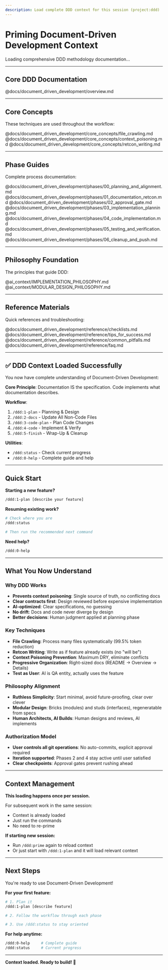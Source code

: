 ```yaml
---
description: Load complete DDD context for this session (project:ddd)
---
```


# Priming Document-Driven Development Context

Loading comprehensive DDD methodology documentation...

---

## Core DDD Documentation

@docs/document_driven_development/overview.md

---

## Core Concepts

These techniques are used throughout the workflow:

@docs/document_driven_development/core_concepts/file_crawling.md
@docs/document_driven_development/core_concepts/context_poisoning.md
@docs/document_driven_development/core_concepts/retcon_writing.md

---

## Phase Guides

Complete process documentation:

@docs/document_driven_development/phases/00_planning_and_alignment.md
@docs/document_driven_development/phases/01_documentation_retcon.md
@docs/document_driven_development/phases/02_approval_gate.md
@docs/document_driven_development/phases/03_implementation_planning.md
@docs/document_driven_development/phases/04_code_implementation.md
@docs/document_driven_development/phases/05_testing_and_verification.md
@docs/document_driven_development/phases/06_cleanup_and_push.md

---

## Philosophy Foundation

The principles that guide DDD:

@ai_context/IMPLEMENTATION_PHILOSOPHY.md
@ai_context/MODULAR_DESIGN_PHILOSOPHY.md

---

## Reference Materials

Quick references and troubleshooting:

@docs/document_driven_development/reference/checklists.md
@docs/document_driven_development/reference/tips_for_success.md
@docs/document_driven_development/reference/common_pitfalls.md
@docs/document_driven_development/reference/faq.md

---

## ✅ DDD Context Loaded Successfully

You now have complete understanding of Document-Driven Development:

**Core Principle**: Documentation IS the specification. Code implements what documentation describes.

**Workflow**:
1. `/ddd:1-plan` - Planning & Design
2. `/ddd:2-docs` - Update All Non-Code Files
3. `/ddd:3-code-plan` - Plan Code Changes
4. `/ddd:4-code` - Implement & Verify
5. `/ddd:5-finish` - Wrap-Up & Cleanup

**Utilities**:
- `/ddd:status` - Check current progress
- `/ddd:0-help` - Complete guide and help

---

## Quick Start

**Starting a new feature?**

```bash
/ddd:1-plan [describe your feature]
```

**Resuming existing work?**

```bash
# Check where you are
/ddd:status

# Then run the recommended next command
```

**Need help?**

```bash
/ddd:0-help
```

---

## What You Now Understand

### Why DDD Works

- **Prevents context poisoning**: Single source of truth, no conflicting docs
- **Clear contracts first**: Design reviewed before expensive implementation
- **AI-optimized**: Clear specifications, no guessing
- **No drift**: Docs and code never diverge by design
- **Better decisions**: Human judgment applied at planning phase

### Key Techniques

- **File Crawling**: Process many files systematically (99.5% token reduction)
- **Retcon Writing**: Write as if feature already exists (no "will be")
- **Context Poisoning Prevention**: Maximum DRY, eliminate conflicts
- **Progressive Organization**: Right-sized docs (README → Overview → Details)
- **Test as User**: AI is QA entity, actually uses the feature

### Philosophy Alignment

- **Ruthless Simplicity**: Start minimal, avoid future-proofing, clear over clever
- **Modular Design**: Bricks (modules) and studs (interfaces), regeneratable from specs
- **Human Architects, AI Builds**: Human designs and reviews, AI implements

### Authorization Model

- **User controls all git operations**: No auto-commits, explicit approval required
- **Iteration supported**: Phases 2 and 4 stay active until user satisfied
- **Clear checkpoints**: Approval gates prevent rushing ahead

---

## Context Management

**This loading happens once per session.**

For subsequent work in the same session:
- Context is already loaded
- Just run the commands
- No need to re-prime

**If starting new session:**
- Run `/ddd:prime` again to reload context
- Or just start with `/ddd:1-plan` and it will load relevant context

---

## Next Steps

You're ready to use Document-Driven Development!

**For your first feature:**

```bash
# 1. Plan it
/ddd:1-plan [describe feature]

# 2. Follow the workflow through each phase

# 3. Use /ddd:status to stay oriented
```

**For help anytime:**

```bash
/ddd:0-help     # Complete guide
/ddd:status     # Current progress
```

---

**Context loaded. Ready to build! 🚀**
